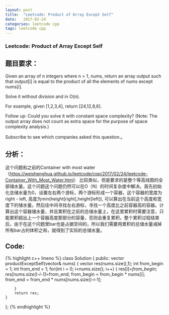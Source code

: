 ```yaml
---
layout: post
title:  "Leetcode: Product of Array Except Self"
date:   2017-02-24
categories: leetcode cpp 
tags: leetcode cpp
---
```


### Leetcode: Product of Array Except Self
## 题目要求：
Given an array of n integers where n > 1, nums, return an array output such that output[i] is equal to the product of all the elements of nums except nums[i].

Solve it without division and in O(n).

For example, given [1,2,3,4], return [24,12,8,6].

Follow up:
Could you solve it with constant space complexity? (Note: The output array does not count as extra space for the purpose of space complexity analysis.)

Subscribe to see which companies asked this question.。
## 分析：
这个问题和之前的Container with most water（<https://weishenghua.github.io/leetcode/cpp/2017/02/24/leetcode-Container_With_Most_Water.html>） 比较类似，但是要求的是整个等高线图的全部储水量。这个问题这个问题仍然可以在O（N）的时间复杂度中解决。首先初始化总储水量为0，设置左右两个游标，两个游标形成一个容器，这个容器的宽度为 right - left, 高度为min(height[right],height[left]), 可以算出在当前这个高度和宽度下的储水量。然后往中间寻找左右游标，寻找一个高度比之前容器高的容器。计算出这个容器储水量，并且累积在之前的总储水量上，在这里累积时需要注意，只能累积超出上一个容器高度那部分的容量，否则会重复累积。整个累积过程结束后，由于在这个问题里bar也是占据空间的，所以我们需要用累积的总储水量减掉所有bar占的体积之和，就得到了实际的总储水量。
## Code:
{% highlight c++ lineno %}
class Solution {
public:
    vector<int> productExceptSelf(vector<int>& nums) {
        vector<int> res(nums.size(),1);
        int from_begin = 1;
        int from_end = 1;
        for(int i = 0; i<nums.size(); i++)
        {
            res[i]*=from_begin;
            res[nums.size()-i-1]*=from_end;
            from_begin = from_begin * nums[i];
            from_end = from_end * nums[nums.size()-i-1];

        }
        return res;
    }
};
{% endhighlight %}
